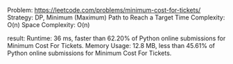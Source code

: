 Problem: https://leetcode.com/problems/minimum-cost-for-tickets/
Strategy: DP, Minimum (Maximum) Path to Reach a Target
Time Complexity: O(n)
Space Complexity: O(n)

result:
Runtime: 36 ms, faster than 62.20% of Python online submissions for Minimum Cost For Tickets.
Memory Usage: 12.8 MB, less than 45.61% of Python online submissions for Minimum Cost For Tickets.
